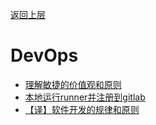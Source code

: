 [返回上层](../index)
# DevOps
* [理解敏捷的价值观和原则](理解敏捷的价值观和原则)
* [本地运行runner并注册到gitlab](本地运行runner并注册到gitlab)
* [【译】软件开发的规律和原则](【译】软件开发的规律和原则)
